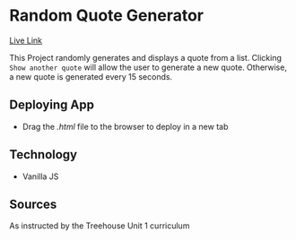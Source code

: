 # Random Quote Generator
 [Live Link](https://marie-ehrman.github.io/Random_Quote_Generator/)

 This Project randomly generates and displays a quote from a list. Clicking `Show another quote` will allow the user to generate a new quote. Otherwise, a new quote is generated every 15 seconds.
 

## Deploying App
- Drag the *.html* file to the browser to deploy in a new tab

## Technology
- Vanilla JS

## Sources
As instructed by the Treehouse Unit 1 curriculum
